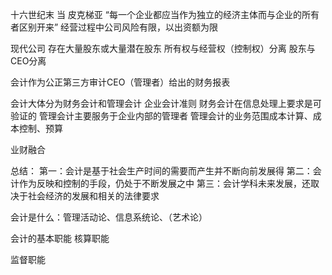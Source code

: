 十六世纪末 当 皮克梯亚
“每一个企业都应当作为独立的经济主体而与企业的所有者区别开来”
经营过程中公司风险有限，以出资额为限

现代公司
存在大量股东或大量潜在股东
所有权与经营权（控制权）分离
股东与CEO分离

会计作为公正第三方审计CEO（管理者）给出的财务报表

会计大体分为财务会计和管理会计
企业会计准则
财务会计在信息处理上要求是可验证的
管理会计主要服务于企业内部的管理者
管理会计的业务范围成本计算、成本控制、预算

业财融合

总结：
第一：会计是基于社会生产时间的需要而产生并不断向前发展得
第二：会计作为反映和控制的手段，仍处于不断发展之中
第三：会计学科未来发展，还取决于社会经济的发展和相关的法律要求


会计是什么：管理活动论、信息系统论、（艺术论）

会计的基本职能
核算职能

监督职能





